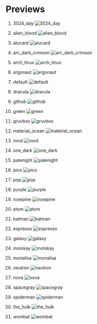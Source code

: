 # Previews

1. 3024_day ![3024_day](./scheme/3024_day.jpg)

1. alien_blood ![alien_blood](./scheme/alien_blood.jpg)

1. alucard ![alucard](./scheme/alucard.jpg)

1. arc_dark_crimson ![arc_dark_crimson](./scheme/arc_dark_crimson.jpg)

1. arch_linux ![arch_linux](./scheme/arch_linux.jpg)

1. argonaut ![argonaut](./scheme/argonaut.jpg)

1. default ![default](./scheme/default.jpg)

1. dracula ![dracula](./scheme/dracula.jpg)

1. github ![github](./scheme/github.jpg)

1. green ![green](./scheme/green.jpg)

1. gruvbox ![gruvbox](./scheme/gruvbox.jpg)

1. material_ocean ![material_ocean](./scheme/material_ocean.jpg)

1. nord ![nord](./scheme/nord.jpg)

1. one_dark ![one_dark](./scheme/one_dark.jpg)

1. palenight ![palenight](./scheme/palenight.jpg)

1. pico ![pico](./scheme/pico.jpg)

1. pop ![pop](./scheme/pop.jpg)

1. purple ![purple](./scheme/purple.jpg)

1. rosepine ![rosepine](./scheme/rosepine.jpg)

1. atom ![atom](./scheme/atom.jpg)

1. batman ![batman](./scheme/batman.jpg)

1. espresso ![espresso](./scheme/espresso.jpg)

1. galaxy ![galaxy](./scheme/galaxy.jpg)

1. molokay ![molokay](./scheme/molokay.jpg)

1. monalisa ![monalisa](./scheme/monalisa.jpg)

1. neutron ![neutron](./scheme/neutron.jpg)

1. nova ![nova](./scheme/nova.jpg)

1. spacegray ![spacegray](./scheme/spacegray.jpg)

1. spiderman ![spiderman](./scheme/spiderman.jpg)

1. the_hulk ![the_hulk](./scheme/the_hulk.jpg)

1. wombat ![wombat](./scheme/wombat.jpg)
